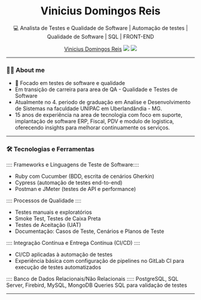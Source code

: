 <h1 align="center">Vinicius Domingos Reis</h1>
<p align="center">💻 Analista de Testes e Qualidade de Software | Automação de testes | Qualidade de Software | SQL | FRONT-END</p>

<p align="center">
<a href="https://www.linkedin.com/in/vinicius-domingos-reis-377157198">Vinicius Domingos Reis</a>
    <img src="https://img.shields.io/badge/LinkedIn-0077B5?style=flat&logo=linkedin&logoColor=white" />
  </a>
  <a href="mailto:viniciusdomingosreis@hotmail.com">
    <img src="https://img.shields.io/badge/Email-D14836?style=flat&logo=gmail&logoColor=white" />
  </a>
</p>

---

### 🧑‍💻 About me
- 🧪 Focado em testes de software e qualidade
-  Em transição de carreira para area de QA - Qualidade e Testes de Software
-  Atualmente no 4. periodo de graduação em Analise e Desenvolvimento de Sistemas na faculdade UNIPAC em Uberlandândia - MG.
-  15 anos de experiência na area de tecnologia com foco em suporte, implantação de software ERP, Fiscal, PDV e modulo de logistica, oferecendo insights para melhorar continuamente os serviços.
---

### 🛠️ Tecnologias e Ferramentas

:::: Frameworks e Linguagens de Teste de Software::::
- Ruby com Cucumber (BDD, escrita de cenários Gherkin)
- Cypress (automação de testes end-to-end)
- Postman e JMeter (testes de API e performance)

:::: Processos de Qualidade ::::
- Testes manuais e exploratórios
- Smoke Test, Testes de Caixa Preta
- Testes de Aceitação (UAT)
- Documentação: Casos de Teste, Cenários e Planos de Teste

:::: Integração Contínua e Entrega Contínua (CI/CD) ::::
- CI/CD aplicadas à automação de testes
- Experiência básica com configuração de pipelines no GitLab CI para execução de testes automatizados

:::: Banco de Dados Relacionais/Não Relacionais :::::
PostgreSQL, SQL Server, Firebird, MySQL, MongoDB
Queries SQL para validação de testes

---
